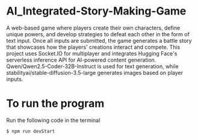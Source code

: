 # AI_Integrated-Story-Making-Game
A web-based game where players create their own characters, define unique powers, and develop strategies to defeat each other in the form of text input. Once all inputs are submitted, the game generates a battle story that showcases how the players' creations interact and compete. This project uses Socket.IO for multiplayer and integrates Hugging Face's serverless inference API for AI-powered content generation. Qwen/Qwen2.5-Coder-32B-Instruct is used for text generation, while stabilityai/stable-diffusion-3.5-large generates images based on player inputs.

# To run the program
Run the following code in the terminal

```bash
$ npm run devStart
```
